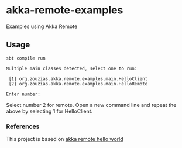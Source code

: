 # akka-remote-examples

Examples using Akka Remote

## Usage

```
sbt compile run
```

```
Multiple main classes detected, select one to run:

 [1] org.zouzias.akka.remote.examples.main.HelloClient
 [2] org.zouzias.akka.remote.examples.main.HelloRemote
 
Enter number:
```

Select number 2 for remote. Open a new command line and repeat the above by selecting 1 for HelloClient.

### References

This project is based on [akka remote hello world](https://github.com/alvinj/AkkaRemoteActorsHelloWorld.git)
